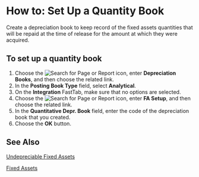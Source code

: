 # How to: Set Up a Quantity Book

Create a depreciation book to keep record of the fixed assets quantities that will be repaid at the time of release for the amount at which they were acquired.

 

## To set up a quantity book 

1. Choose the ![Search for Page or Report]() icon, enter **Depreciation Books**, and then choose the related link.
2. In the **Posting Book Type** field, select **Analytical**.
3. On the **Integration** FastTab, make sure that no options are selected.
4. Choose the ![Search for Page or Report]() icon, enter **FA Setup**, and then choose the related link.
5. In the **Quantitative Depr. Book** field, enter the code of the depreciation book that you created.
6. Choose the **OK** button.

 

## See Also 

[Undepreciable Fixed Assets]()

[Fixed Assets]()